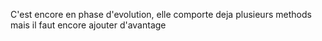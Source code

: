 C'est encore en phase d'evolution, elle comporte deja plusieurs methods mais il faut encore ajouter d'avantage
